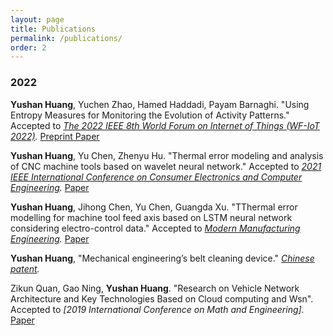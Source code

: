 ```yaml
---
layout: page
title: Publications
permalink: /publications/
order: 2
---
```



### 2022

**Yushan Huang**, Yuchen Zhao, Hamed Haddadi, Payam Barnaghi. "Using Entropy Measures for Monitoring the Evolution of Activity Patterns." Accepted to *[The 2022 IEEE 8th World Forum on Internet of Things (WF-IoT 2022)](https://wfiot2022.iot.ieee.org/).* [Preprint Paper](https://arxiv.org/abs/2210.01736)

**Yushan Huang**, Yu Chen, Zhenyu Hu. "Thermal error modeling and analysis of CNC machine tools based on wavelet neural network." Accepted to *[2021 IEEE International Conference on Consumer Electronics and Computer Engineering](https://ieeexplore.ieee.org/xpl/conhome/9341295/proceeding).* [Paper](https://ieeexplore.ieee.org/document/9342155)

**Yushan Huang**, Jihong Chen, Yu Chen, Guangda Xu. "TThermal error modelling for machine tool feed axis based on LSTM neural network considering electro-control data." Accepted to *[Modern Manufacturing Engineering](http://xdzzgc.magtechjournal.com/).* [Paper](https://kns.cnki.net/kcms/detail/detail.aspx?doi=10.16731/j.cnki.1671-3133.2021.10.004)

**Yushan Huang**, "Mechanical engineering’s belt cleaning device." *[Chinese patent](https://ieeexplore.ieee.org/document/9342155).*

Zikun Quan, Gao Ning, **Yushan Huang**. "Research on Vehicle Network Architecture and Key Technologies  Based on Cloud computing and Wsn". Accepted to *[2019 International Conference on Math and Engineering].* [Paper](https://webofproceedings.org/proceedings_series/ESR/ICME%202019/D107.pdf)
